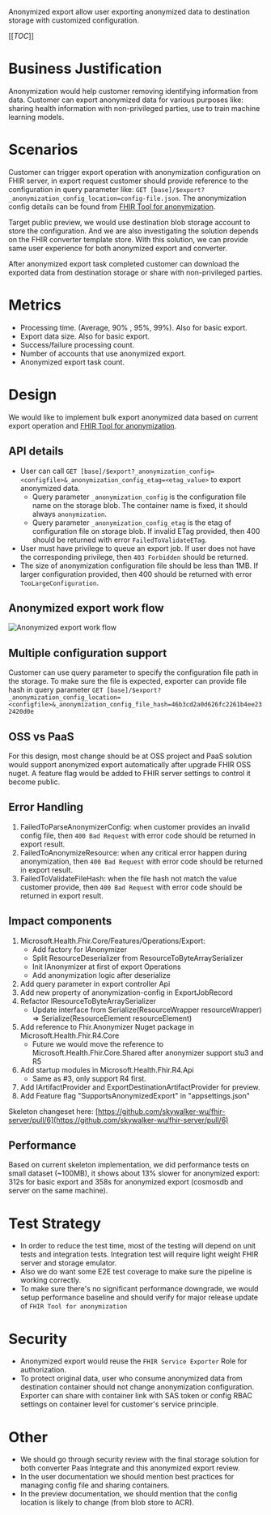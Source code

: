 Anonymized export allow user exporting anonymized data to destination storage with customized configuration.

[[_TOC_]]

# Business Justification
Anonymization would help customer removing identifying information from data.
Customer can export anonymized data for various purposes like: sharing health information with non-privileged parties, use to train machine learning models.

# Scenarios
Customer can trigger export operation with anonymization configuration on FHIR server, in export request customer should provide reference to the configuration in query parameter like:
```GET [base]/$export?_anonymization_config_location=config-file.json```. 
The anonymization config details can be found from [FHIR Tool for anonymization](https://github.com/microsoft/FHIR-Tools-for-Anonymization).

Target public preview, we would use destination blob storage account to store the configuration. 
And we are also investigating the solution depends on the FHIR converter template store.
With this solution, we can provide same user experience for both anonymized export and converter. 

After anonymized export task completed customer can download the exported data from destination storage or share with non-privileged parties.

# Metrics
- Processing time. (Average, 90% , 95%, 99%). Also for basic export.
- Export data size. Also for basic export.
- Success/failure processing count. 
- Number of accounts that use anonymized export. 
- Anonymized export task count.

# Design
We would like to implement bulk export anonymized data based on current export operation and [FHIR Tool for anonymization](https://github.com/microsoft/FHIR-Tools-for-Anonymization).

## API details
- User can call `GET [base]/$export?_anonymization_config=<configfile>&_anonymization_config_etag=<etag_value>` to export anonymized data.
  - Query parameter `_anonymization_config` is the configuration file name on the storage blob. The container name is fixed, it should always `anonymization`.
  - Query parameter `_anonymization_config_etag` is the etag of configuration file on storage blob. If invalid ETag provided, then 400 should be returned with error `FailedToValidateETag`.
- User must have privilege to queue an export job. If user does not have the corresponding privilege, then `403 Forbidden` should be returned.
- The size of anonymization configuration file should be less than 1MB. If larger configuration provided, then 400 should be returned with error `TooLargeConfiguration`.

## Anonymized export work flow
![Anonymized export work flow](./workflow-anonymized-export.jpg)

## Multiple configuration support
Customer can use query parameter to specify the configuration file path in the storage. To make sure the file is expected, exporter can provide file hash in query parameter 
```GET [base]/$export?_anonymization_config_location=<configfile>&_anonymization_config_file_hash=46b3cd2a0d626fc2261b4ee232420d0e```

## OSS vs PaaS
For this design, most change should be at OSS project and PaaS solution would support anonymized export automatically after upgrade FHIR OSS nuget. 
A feature flag would be added to FHIR server settings to control it become public.

## Error Handling
1. FailedToParseAnonymizerConfig: when customer provides an invalid config file, then `400 Bad Request` with error code should be returned in export result. 
2. FailedToAnonymizeResource: when any critical error happen during anonymization, then `400 Bad Request` with error code should be returned in export result.
3. FailedToValidateFileHash: when the file hash not match the value customer provide, then `400 Bad Request` with error code should be returned in export result.

## Impact components
1. Microsoft.Health.Fhir.Core/Features/Operations/Export:
    - Add factory for IAnonymizer
    - Split ResourceDeserializer from ResourceToByteArraySerializer
    - Init IAnonymizer at first of export Operations
    - Add anonymization logic after deserialize
2. Add query parameter in export controller Api
3. Add new property of anonymization-config in ExportJobRecord
4. Refactor IResourceToByteArraySerializer 
    - Update interface from Serialize(ResourceWrapper resourceWrapper) => Serialize(ResourceElement resourceElement)
5. Add reference to Fhir.Anonymizer Nuget package in Microsoft.Health.Fhir.R4.Core
    - Future we would move the reference to Microsoft.Health.Fhir.Core.Shared after anonymizer support stu3 and R5
6. Add startup modules in Microsoft.Health.Fhir.R4.Api
    - Same as #3, only support R4 first.
7. Add IArtifactProvider and ExportDestinationArtifactProvider for preview.
8. Add Feature flag "SupportsAnonymizedExport" in "appsettings.json"

Skeleton changeset here: [https://github.com/skywalker-wu/fhir-server/pull/6](https://github.com/skywalker-wu/fhir-server/pull/6)

## Performance 
Based on current skeleton implementation, we did performance tests on small dataset (~100MB), it shows about 13% slower for anonymized export: 312s for basic export and 358s for anonymized export (cosmosdb and server on the same machine).

# Test Strategy
- In order to reduce the test time, most of the testing will depend on unit tests and integration tests. Integration test will require light weight FHIR server and storage emulator.
- Also we do want some E2E test coverage to make sure the pipeline is working correctly.
- To make sure there's no significant performance downgrade, we would setup performance baseline and should verify for major release update of ```FHIR Tool for anonymization```

# Security
- Anonymized export would reuse the ```FHIR Service Exporter``` Role for authorization.
- To protect original data, user who consume anonymized data from destination container should not change anonymization configuration. Exporter can share with container link with SAS token or config RBAC settings on container level for customer's service principle.

# Other
- We should go through security review with the final storage solution for both converter Paas Integrate and this anonymized export review.
- In the user documentation we should mention best practices for managing config file and sharing containers.
- In the preview documentation, we should mention that the config location is likely to change (from blob store to ACR).
